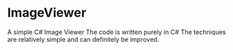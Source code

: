 # ImageViewer
A simple C# Image Viewer
The code is written purely in C#
The techniques are relatively simple and can definitely be improved.
